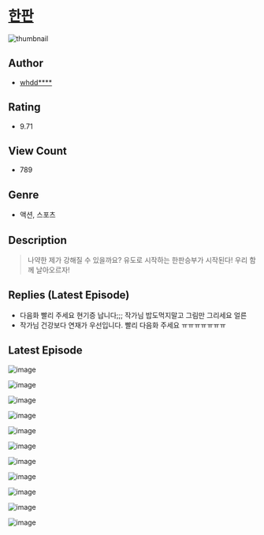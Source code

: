 # [한판](https://comic.naver.com/bestChallenge/list?titleId=810260)
![thumbnail](https://image-comic.pstatic.net/user_contents_data/challenge_comic/2023/05/23/231136/upload_4135207595971653684_480x623.jpeg)

## Author
- [whdd****](https://comic.naver.com/artistTitle?id=231136)

## Rating
- 9.71

## View Count
- 789

## Genre
- 액션, 스포츠

## Description
> 나약한 제가 강해질 수 있을까요? 유도로 시작하는 한판승부가 시작된다! 우리 함께 날아오르자!

## Replies (Latest Episode)
- 다음화 빨리 주세요 현기증 납니다;;; 작가님 밥도먹지말고 그림만 그리세요 얼른
- 작가님 건강보다 연재가 우선입니다. 빨리 다음화 주세요 ㅠㅠㅠㅠㅠㅠㅠ

## Latest Episode
![image](https://image-comic.pstatic.net/user_contents_data/challenge_comic/2023/05/23/231136/upload_7077465527424136289.jpeg)

![image](https://image-comic.pstatic.net/user_contents_data/challenge_comic/2023/05/23/231136/upload_3545568076591293798.jpeg)

![image](https://image-comic.pstatic.net/user_contents_data/challenge_comic/2023/05/23/231136/upload_4062869613516710967.jpeg)

![image](https://image-comic.pstatic.net/user_contents_data/challenge_comic/2023/05/23/231136/upload_3474588011683341369.jpeg)

![image](https://image-comic.pstatic.net/user_contents_data/challenge_comic/2023/05/23/231136/upload_7292795856065226033.jpeg)

![image](https://image-comic.pstatic.net/user_contents_data/challenge_comic/2023/05/23/231136/upload_7004843862566974054.jpeg)

![image](https://image-comic.pstatic.net/user_contents_data/challenge_comic/2023/05/23/231136/upload_7292563859114832481.jpeg)

![image](https://image-comic.pstatic.net/user_contents_data/challenge_comic/2023/05/23/231136/upload_3905236849919406136.jpeg)

![image](https://image-comic.pstatic.net/user_contents_data/challenge_comic/2023/05/23/231136/upload_3690760794619326517.jpeg)

![image](https://image-comic.pstatic.net/user_contents_data/challenge_comic/2023/05/24/231136/upload_3486692320461546550.jpeg)

![image](https://image-comic.pstatic.net/user_contents_data/challenge_comic/2023/05/24/231136/upload_4123105073913422692.jpeg)
